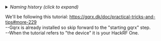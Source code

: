 <details><summary><i>Naming history (click to expand)</i></summary>
<pre>
2023 May 22: 040_gqrx_FM_Receive.md
</pre>
</details>

We'll be following this tutorial: https://gqrx.dk/doc/practical-tricks-and-tips#more-229  
--Gqrx is already installed so skip forward to the "starting gqrx" step.  
--When the tutorial refers to "the device" it is your HackRF One.
